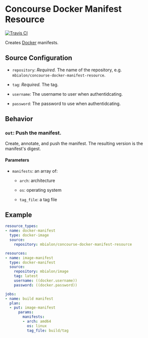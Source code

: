 # Concourse Docker Manifest Resource

[![Travis CI](https://img.shields.io/travis/mbialon/concourse-docker-manifest-resource.svg?style=for-the-badge)](https://travis-ci.org/mbialon/concourse-docker-manifest-resource)

Creates [Docker](https://docker.io/) manifests.

## Source Configuration

* `repository`: *Required.* The name of the repository, e.g. `mbialon/concourse-docker-manifest-resource`.

* `tag`: *Required.* The tag.

* `username`: The username to user when authentidcating.

* `password`: The password to use when authentidcating.

## Behavior

### `out`: Push the manifest.

Create, annotate, and push the manifest. The resulting version is the manifest's digest.

#### Parameters

* `manifests`: an array of:

    * `arch`: architecture

    * `os`: operating system

    * `tag_file`: a tag file

## Example

```yaml
resource_types:
- name: docker-manifest
  type: docker-image
  source:
    repository: mbialon/concourse-docker-manifest-resource

resources:
- name: image-manifest
  type: docker-manifest
  source:
    repository: mbialon/image
    tag: latest
    username: ((docker.username))
    password: ((docker.password))

jobs:
- name: build manifest
  plan:
  - put: image-manifest
      params:
        manifests:
        - arch: amd64
          os: linux
          tag_file: build/tag
```
